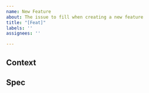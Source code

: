 ```yaml
---
name: New Feature
about: The issue to fill when creating a new feature
title: "[Feat]"
labels: ''
assignees: ''

---
```


## Context

## Spec
